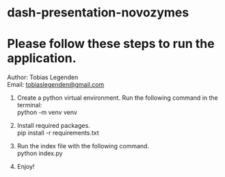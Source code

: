 # dash-presentation-novozymes

# Please follow these steps to run the application.

Author: Tobias Legenden \
Email: tobiaslegenden@gmail.com

1) Create a python virtual environment. Run the following command in the terminal: \
   python -m venv venv

2) Install required packages. \
   pip install -r requirements.txt

3) Run the index file with the following command. \
   python index.py

4) Enjoy!
